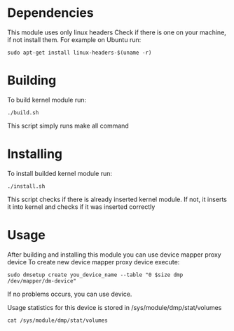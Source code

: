 # Dependencies
This module uses only linux headers
Check if there is one on your machine, if not install them.
For example on Ubuntu run:
``` shell
sudo apt-get install linux-headers-$(uname -r)
```
# Building
To build kernel module run:
``` shell
./build.sh
```
This script simply runs make all command
# Installing
To install builded kernel module run:
``` shell
./install.sh
```
This script checks if there is already inserted kernel module.
If not, it inserts it into kernel and checks if it was inserted correctly
# Usage
After building and installing this module you can use device mapper proxy device
To create new device mapper proxy device execute:
``` shell
sudo dmsetup create you_device_name --table "0 $size dmp /dev/mapper/dm-device"
```
If no problems occurs, you can use device.

Usage statistics for this device is stored in /sys/module/dmp/stat/volumes
``` shell
cat /sys/module/dmp/stat/volumes
```

